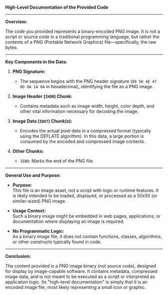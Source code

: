 **High-Level Documentation of the Provided Code**

---

**Overview:**

The code you provided represents a binary-encoded PNG image. It is not a script or source code in a traditional programming language, but rather the contents of a PNG (Portable Network Graphics) file—specifically, the raw bytes.

---

**Key Components in the Data:**

1. **PNG Signature:**  
   - The sequence begins with the PNG header signature (`89 50 4E 47 0D 0A 1A 0A` in hexadecimal), identifying the file as a PNG image.

2. **Image Header (`IHDR`) Chunk:**  
   - Contains metadata such as image width, height, color depth, and other vital information necessary for decoding the image.

3. **Image Data (`IDAT`) Chunk(s):**  
   - Encodes the actual pixel data in a compressed format (typically using the DEFLATE algorithm). In this data, a large portion is consumed by the encoded and compressed image contents.

4. **Other Chunks:**  
   - `IEND`: Marks the end of the PNG file.

---

**General Use and Purpose:**

- **Purpose:**  
  This file is an image asset, not a script with logic or runtime features. It is likely intended to be loaded, displayed, or processed as a 50x50 (or similar-sized) PNG image.

- **Usage Context:**  
  Such a binary image might be embedded in web pages, applications, or documentation where displaying an image is required.

- **No Programmatic Logic:**  
  As a binary image file, it does not contain functions, classes, algorithms, or other constructs typically found in code.

---

**Conclusion:**

The content provided is a PNG image binary (not source code), designed for display by image-capable software. It contains metadata, compressed image data, and is not meant to be executed as a script or interpreted as application logic. Its "high-level documentation" is simply that it is an encoded image file, most likely representing a small icon or graphic.